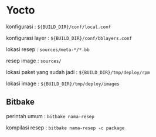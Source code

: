 # Yocto

konfigurasi : `${BUILD_DIR}/conf/local.conf`

konfigurasi layer : `${BUILD_DIR}/conf/bblayers.conf`

lokasi resep : `sources/meta-*/*.bb`

resep image : `sources/`

lokasi paket yang sudah jadi : `${BUILD_DIR}/tmp/deploy/rpm`

lokasi image : `${BUILD_DIR}/tmp/deploy/images`

## Bitbake

perintah umum : `bitbake nama-resep`

kompilasi resep : `bitbake nama-resep -c package`
